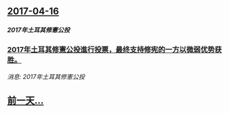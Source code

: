 ## [2017-04-16](/news/2017/04/16/index.md)

##### 2017年土耳其修憲公投
### [2017年土耳其修憲公投進行投票，最终支持修宪的一方以微弱优势获胜。 ](/news/2017/04/16/2017年土耳其修憲公投進行投票-最终支持修宪的一方以微弱优势获胜.md)
_消息: 2017年土耳其修憲公投_

## [前一天...](/news/2017/04/15/index.md)

